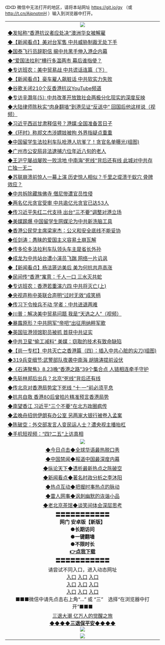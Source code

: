 ↀↀ 微信中无法打开的地区，请将本站网址 https://git.io/gy （或 http://t.cn/AipnotmH ）输入到浏览器中打开。 

<table>
   <tr>
    <td align=center><img src="https://github.com/gyhhx/image-upload/blob/master/20190822-2.jpg" /></td>
  </tr>
   <tr>
<td align=left>
<a href="https://g9v8t8z4.stackpathcdn.com/oo.aspx?name=c1066190&key=tvurxxlgoqbampcg&from=gy">◆发帖称“香港抗议者应处决”澳洲华女被解雇</a><br/></td>
  </tr>
  <tr>
<td align=left>
<a href="https://g9v8t8z4.stackpathcdn.com/oo.aspx?name=c1066207&key=tvurxxlgoqbampcg&from=gy">◆【新闻看点】美对台军售 中共威胁制裁无处下手</a><br/></td>
 </tr>
  <tr>
<td align=left>
<a href="https://g9v8t8z4.stackpathcdn.com/oo.aspx?name=c1066208&key=tvurxxlgoqbampcg&from=gy">◆国泰飞行员辞职信 揭中共黑手伸入港企内幕</a><br/></td>
 </tr>
   <tr>
<td align=left>
<a href="https://g9v8t8z4.stackpathcdn.com/oo.aspx?name=c1066174&key=tvurxxlgoqbampcg&from=gy">◆“爱国法拉利”横行多温两市 幕后谁指使？</a><br/></td>
   </tr> 
  <tr>
<td align=left>
<a href="https://g9v8t8z4.stackpathcdn.com/oo.aspx?name=c1066177&key=tvurxxlgoqbampcg&from=gy">◆专访班农：美中贸易战 中共谎话连篇（下）</a><br/></td>
  </tr> 
 <tr>
<td align=left>
<a href="https://g9v8t8z4.stackpathcdn.com/oo.aspx?name=c1066238&key=tvurxxlgoqbampcg&from=gy">◆【新闻看点】豪车雇人飙脏话 中共软实力失败</a><br/>
</td>
   </tr>
 <tr>
<td align=left>
<a href="https://g9v8t8z4.stackpathcdn.com/oo.aspx?name=c1066244&key=tvurxxlgoqbampcg&from=gy">◆谷歌关闭210个反香港抗议YouTube频道</a><br/></td>
  </tr>
  <tr>
<td align=left>
<a href="https://g9v8t8z4.stackpathcdn.com/oo.aspx?name=c1066178&key=tvurxxlgoqbampcg&from=gy">◆专访辛灏年(5): 中共改革开放致社会两极分化现实的深度反映</a><br/></td>
 </tr>
   <tr>
<td align=left>
<a href="https://g9v8t8z4.stackpathcdn.com/oo.aspx?name=c1066141&key=tvurxxlgoqbampcg&from=gy">◆大陆律师陈秋实“肉身翻墙”到港见证“反送中” 回国后他这样说（视频）</a><br/>
</td>
   </tr>
 <tr>
<td align=left>
<a href="https://g9v8t8z4.stackpathcdn.com/oo.aspx?name=c1066232&key=tvurxxlgoqbampcg&from=gy">◆习近平西巡甘肃释信号？港媒:全国准备苦日子</a><br/></td>
  </tr>
  <tr>
<td align=left>
<a href="https://g9v8t8z4.stackpathcdn.com/oo.aspx?name=c1066184&key=tvurxxlgoqbampcg&from=gy">◆《环时》称郑文杰涉嫖妓被拘 外界指疑点重重</a><br/></td>
 </tr>
  <tr>
<td align=left>
<a href="https://g9v8t8z4.stackpathcdn.com/oo.aspx?name=http://www.secretchina.com/news/gb/2019/08/22/904553.html&key=tvurxxlgoqbampcg&from=gy">◆中国留学生法拉利车队呛港人坑爹了！贪官名单曝光(组图)</a><br/></td>
 </tr>
   <tr>
<td align=left>
<a href="https://g9v8t8z4.stackpathcdn.com/oo.aspx?name=c816702_6_4&key=tvurxxlgoqbampcg&from=gy">◆广州市公安局非法逮捕六位年近八旬的老人</a><br/></td>
   </tr> 
  <tr>
<td align=left>
<a href="https://g9v8t8z4.stackpathcdn.com/oo.aspx?name=c1066169&key=tvurxxlgoqbampcg&from=gy">◆王沪宁屡战屡败一败涂地 中南海"死线"背后还有线 此城对中共存亡独一无二</a><br/></td>
  </tr> 
 <tr>
<td align=left>
<a href="https://g9v8t8z4.stackpathcdn.com/oo.aspx?name=c1066170&key=tvurxxlgoqbampcg&from=gy">◆苏联崩溃前惊人一幕上演 历史惊人相似？千里之堤溃于蚁穴 骨牌效应？</a><br/>
</td>
   </tr>
 <tr>
<td align=left>
<a href="https://g9v8t8z4.stackpathcdn.com/oo.aspx?name=c1066234&key=tvurxxlgoqbampcg&from=gy">◆中共拆除藏族佛寺 僧尼惨遭官员性侵</a><br/>
</td>
   </tr>
 <tr>
<td align=left>
<a href="https://g9v8t8z4.stackpathcdn.com/oo.aspx?name=c1066197&key=tvurxxlgoqbampcg&from=gy">◆两名亿元贪官受审 中共逾亿元贪官已达53人 </a><br/></td>
  </tr>
  <tr>
<td align=left>
<a href="https://g9v8t8z4.stackpathcdn.com/oo.aspx?name=c1066191&key=tvurxxlgoqbampcg&from=gy">◆传习近平失红二代支持 出台“三不要”调整对港立场</a><br/></td>
 </tr>
   <tr>
<td align=left>
<a href="https://g9v8t8z4.stackpathcdn.com/oo.aspx?name=c1066226&key=tvurxxlgoqbampcg&from=gy">◆美媒踢爆 中国留学生网媒沦为中共新洗脑工具</a><br/>
</td>
   </tr>
 <tr>
<td align=left>
<a href="https://g9v8t8z4.stackpathcdn.com/oo.aspx?name=c1066251&key=tvurxxlgoqbampcg&from=gy">◆香港公民党主席梁家杰：公义和安全底线不能妥协</a><br/>
</td>
</tr> 
<tr>
<td align=left>
<a href="https://g9v8t8z4.stackpathcdn.com/oo.aspx?name=c1066270&key=tvurxxlgoqbampcg&from=gy">◆任剑涛：愚昧的爱国主义容易土崩瓦解</a><br/>
</td>       
</tr> 
   <tr>
<td align=left>
<a href="https://g9v8t8z4.stackpathcdn.com/oo.aspx?name=c1065917&key=tvurxxlgoqbampcg&from=gy">◆传多伦多法拉利车队领头车主是省长外孙</a><br/></td>
  </tr>
  <tr>
<td align=left>
<a href="https://g9v8t8z4.stackpathcdn.com/oo.aspx?name=c1065928&key=tvurxxlgoqbampcg&from=gy">◆成龙为中共站台遭小演员飞踹 网络一片讥讽</a><br/></td>
 </tr>
  <tr>
<td align=left>
<a href="https://g9v8t8z4.stackpathcdn.com/oo.aspx?name=c1065882&key=tvurxxlgoqbampcg&from=gy">◆【新闻看点】杨洁篪访美后 美为何抗共声高涨</a><br/></td>
 </tr>
   <tr>
<td align=left>
<a href="https://g9v8t8z4.stackpathcdn.com/oo.aspx?name=c1065802&key=tvurxxlgoqbampcg&from=gy">◆民间传“香港”寓意：千人一口 三水灭共蛇</a><br/></td>
   </tr> 
  <tr>
<td align=left>
<a href="https://g9v8t8z4.stackpathcdn.com/oo.aspx?name=c1065874&key=tvurxxlgoqbampcg&from=gy">◆专访班农：香港若重演六四 中共将灭亡(上)</a><br/></td>
  </tr> 
 <tr>
<td align=left>
<a href="https://g9v8t8z4.stackpathcdn.com/oo.aspx?name=c1065880&key=tvurxxlgoqbampcg&from=gy">◆央视声称中英联合声明“过时无效”成笑柄</a><br/>
</td>
   </tr>
 <tr>
<td align=left>
<a href="https://g9v8t8z4.stackpathcdn.com/oo.aspx?name=http://www.epochtimes.com/gb/19/8/20/n11465818.htm&key=tvurxxlgoqbampcg&from=gy">◆传习下令按兵不动 学者：中共进退两难</a><br/></td>
  </tr>
  <tr>
<td align=left>
<a href="https://g9v8t8z4.stackpathcdn.com/oo.aspx?name=http://www.soundofhope.org/gb/2019/08/21/n3122936.html&key=tvurxxlgoqbampcg&from=gy">◆川普：解决美中贸易问题 我是“天选之人”（视频）</a><br/></td>
 </tr>
   <tr>
<td align=left>
<a href="https://g9v8t8z4.stackpathcdn.com/oo.aspx?name=http://www.soundofhope.org/gb/2019/08/21/n3122411.html&key=tvurxxlgoqbampcg&from=gy">◆暴露原形？中共网军“帝吧”出征用纳粹军歌</a><br/>
</td>
   </tr>
 <tr>
<td align=left>
<a href="https://g9v8t8z4.stackpathcdn.com/oo.aspx?name=c1065960&key=tvurxxlgoqbampcg&from=gy">◆英国驻港领馆职员被抓 首获中共证实</a><br/></td>
  </tr>
  <tr>
<td align=left>
<a href="https://g9v8t8z4.stackpathcdn.com/oo.aspx?name=c1065759&key=tvurxxlgoqbampcg&from=gy">◆中共卫星“偷工减料” 美媒：窃取的技术有致命缺陷</a><br/></td>
 </tr>
  <tr>
<td align=left>
<a href="https://g9v8t8z4.stackpathcdn.com/oo.aspx?name=c975148_148_8&key=tvurxxlgoqbampcg&from=gy">◆【尚一专栏】中共灭亡之香港篇（四）：插入中共心脏的尖刀(组图)</a><br/></td>
 </tr>
   <tr>
<td align=left>
<a href="https://g9v8t8z4.stackpathcdn.com/oo.aspx?name=c1065650&key=tvurxxlgoqbampcg&from=gy">◆319兵变细节:武警部队夜袭中南海 胡锦涛提前设伏</a><br/></td>
   </tr> 
  <tr>
<td align=left>
<a href="https://g9v8t8z4.stackpathcdn.com/oo.aspx?name=c816850_40_3&key=tvurxxlgoqbampcg&from=gy">◆《石涛聚焦》8.23晚“香港之路”39个集合点 人链相连牵手守护</a><br/></td>
  </tr> 
 <tr>
<td align=left>
<a href="https://g9v8t8z4.stackpathcdn.com/oo.aspx?name=c1065758&key=tvurxxlgoqbampcg&from=gy">◆先斩林郑后出兵？北京“死线”背后还有线</a><br/>
</td>
   </tr>
 <tr>
<td align=left>
<a href="https://g9v8t8z4.stackpathcdn.com/oo.aspx?name=http://www.secretchina.com/news/gb/2019/08/21/904430.html&key=tvurxxlgoqbampcg&from=gy">◆传北京对香港局势定下死线 “十·一”前必须平息</a><br/>
</td>
   </tr>
 <tr>
<td align=left>
<a href="https://g9v8t8z4.stackpathcdn.com/oo.aspx?name=c1065804&key=tvurxxlgoqbampcg&from=gy">◆抗共自救 香港80后曾拍片精准预言香港局势</a><br/></td>
  </tr>
  <tr>
<td align=left>
<a href="https://g9v8t8z4.stackpathcdn.com/oo.aspx?name=c1065783&key=tvurxxlgoqbampcg&from=gy">◆南望香江 习近平"三个不要"在北方政圈疯传</a><br/></td>
 </tr>
   <tr>
<td align=left>
<a href="https://g9v8t8z4.stackpathcdn.com/oo.aspx?name=c1065910&key=tvurxxlgoqbampcg&from=gy">◆孟晚舟招供伊朗有办公室 另两家大银行被卷入孟案</a><br/>
</td>
   </tr>
 <tr>
<td align=left>
<a href="https://g9v8t8z4.stackpathcdn.com/oo.aspx?name=c1065807&key=tvurxxlgoqbampcg&from=gy">◆陈破空：外交部发言人变民运人士？遭央视主播抬杠</a><br/>
</td>
</tr> 
<tr>
<td align=left>
<a href="https://g9v8t8z4.stackpathcdn.com/oo.aspx?name=c816702_6_10&key=tvurxxlgoqbampcg&from=gy">◆手机短视频：“四?二五”上访真相</a><br/>
</td>       
</tr> 
   <tr>
    <td align=center><img src="https://github.com/gyhhx/image-upload/blob/master/ogate-c.JPG" /></td>
  </tr>
   <tr>
   <td align=center> 
<a href="https://xvery.li/oo.aspx?name=c816850&key=lvvdiyawanfwimxk&from=gy&tag=9877">◆今日点击◆全球华语最热脱口秀</a><br/>
    </td>
  </tr>
  <tr>
  <td align=center>
<a href="https://xvery.li/oo.aspx?name=c816860&key=lvvdiyawanfwimxk&from=gy&tag=99733110">◆中国禁闻◆报道中国最深度内幕</a><br/>
   </tr>
  <tr>
     <td align=center>
<a href="https://xvery.li/oo.aspx?name=c816855&key=lvvdiyawanfwimxk&from=gy&tag=997110">◆纵论天下◆透析最新热点之陈破空</a><br/>
   </tr>
   <tr>
      <td align=center>
<a href="https://xvery.li/oo.aspx?name=c838308&key=lvvdiyawanfwimxk&from=gy&tag=9973110">◆新闻看点◆著名时政分析之李沐阳</a><br/>
   </tr>
   <tr>
     <td align=center>
<a href="https://xvery.li/oo.aspx?name=c816852&key=lvvdiyawanfwimxk&from=gy&tag=9733110">◆热点互动◆把握时事热点的脉动</a><br/>
   </tr>
   <tr>
      <td align=center>
<a href="https://xvery.li/oo.aspx?name=c816694&key=lvvdiyawanfwimxk&from=gy&tag=93310">◆雷人网事◆讽刺幽默的诙谐小品</a><br/>
   </tr>
   <tr>
    <td align=center>
<a href="https://xvery.li/oo.aspx?name=c816650&key=lvvdiyawanfwimxk&from=gy&tag=9973110">◆老北京茶馆◆谈笑间体会深层思考</a><br/>
   </tr>
  <tr>
    <td align=center>
 <b>〓〓〓〓〓〓〓〓〓〓〓<br/>网门 安卓版【新版】<br/> ●长期访问<br/> ●一键翻墙<br/>  ●不限时长<br/> 
 <a href="https://share.weiyun.com/5RqCKCe">👉<b>点我下载</a><br/>〓〓〓〓〓〓〓〓〓〓〓<br/>
    </td>
    </tr>
   <tr>
    <td align=center>请尝试不同入口，进入动态网址<br/>
      <a href="https://s3.us-east-2.amazonaws.com/ogateo/show.htm">入口</a>
      <a href="https://s3.ca-central-1.amazonaws.com/ogatec/show.htm">入口</a>
      <a href="https://s3.ap-southeast-2.amazonaws.com/ogatey/show.htm">入口</a><br/>
      <a href="https://s3.ap-northeast-2.amazonaws.com/ogates/show.htm">入口</a>
      <a href="https://s3.eu-central-1.amazonaws.com/ogatef/show.htm">入口</a>
      <a href="https://s3.ap-south-1.amazonaws.com/ogatem/show.htm">入口</a><br/>
      <a href="https://s3-us-west-1.amazonaws.com/ogaten/show.htm">入口</a>
      <a href="https://s3.eu-west-2.amazonaws.com/ogatel/show.htm">入口</a>
      <a href="https://s3.ap-northeast-1.amazonaws.com/ogatet/show.htm">入口</a><br/>
      ■■■微信中请先点击右上角“...” 或 “三”　选择“在浏览器中打开”■■■<b><br/>
    </td>
  </tr>
  <tr>  
  <td align=center>
  <a href="http://ctbtfdoocixoa.global.ssl.fastly.net/oo.aspx?name=c894205&key=ofejcfaxcltk&from=gy&tag=9973110">三退大潮 亿万人的觉醒之旅</a><br/>
      <a href="http://ctbtfdoocixoa.global.ssl.fastly.net/oo.aspx?name=ogQuit.aspx&key=ofejcfaxcltk&from=gy"><b>◆◆◆◆三退保平安◆◆◆◆<br/></a>
      <img src="https://github.com/gyhhx/image-upload/blob/master/3t.jpg" /><br/>
      </td>
  </tr>
   <tr>
    <td align=center><img src="https://raw.githubusercontent.com/oGate2/Up/master/oGate_640.jpg"/></td>
  </tr>
</table>



